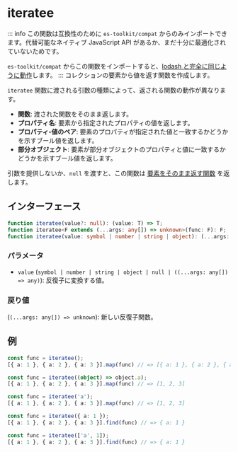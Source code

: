 # iteratee

::: info
この関数は互換性のために `es-toolkit/compat` からのみインポートできます。代替可能なネイティブ JavaScript API があるか、まだ十分に最適化されていないためです。

`es-toolkit/compat` からこの関数をインポートすると、[lodash と完全に同じように動作](../../../compatibility.md)します。
:::
コレクションの要素から値を返す関数を作成します。

`iteratee` 関数に渡される引数の種類によって、返される関数の動作が異なります。

- **関数**: 渡された関数をそのまま返します。
- **プロパティ名**: 要素から指定されたプロパティの値を返します。
- **プロパティ-値のペア**: 要素のプロパティが指定された値と一致するかどうかを示すブール値を返します。
- **部分オブジェクト**: 要素が部分オブジェクトのプロパティと値に一致するかどうかを示すブール値を返します。

引数を提供しないか、`null` を渡すと、この関数は [要素をそのまま返す関数](../../function/identity.md) を返します。

## インターフェース

```typescript
function iteratee(value?: null): (value: T) => T;
function iteratee<F extends (...args: any[]) => unknown>(func: F): F;
function iteratee(value: symbol | number | string | object): (...args: any[]) => any;
```

### パラメータ

- `value` (`symbol | number | string | object | null | ((...args: any[]) => any)`): 反復子に変換する値。

### 戻り値

(`(...args: any[]) => unknown`): 新しい反復子関数。

## 例

```typescript
const func = iteratee();
[{ a: 1 }, { a: 2 }, { a: 3 }].map(func) // => [{ a: 1 }, { a: 2 }, { a: 3 }]

const func = iteratee((object) => object.a);
[{ a: 1 }, { a: 2 }, { a: 3 }].map(func) // => [1, 2, 3]

const func = iteratee('a');
[{ a: 1 }, { a: 2 }, { a: 3 }].map(func) // => [1, 2, 3]

const func = iteratee({ a: 1 });
[{ a: 1 }, { a: 2 }, { a: 3 }].find(func) // => { a: 1 }

const func = iteratee(['a', 1]);
[{ a: 1 }, { a: 2 }, { a: 3 }].find(func) // => { a: 1 }
```
